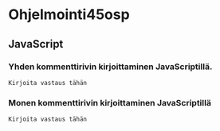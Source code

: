 # Ohjelmointi45osp

## JavaScript

### Yhden kommenttirivin kirjoittaminen JavaScriptillä.

```
Kirjoita vastaus tähän
```

### Monen kommenttirivin kirjoittaminen JavaScriptillä

```
Kirjoita vastaus tähän
```

